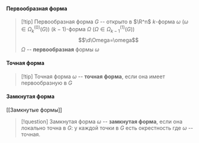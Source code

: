 #### Первообразная форма
>[!tip] Первообразная форма
>$G$ -- открыто в $\R^n$ 
>$k$-форма $\omega$ ($\omega\in\Omega^{(0)}_k(G)$)
>$(k-1)$-форма $\Omega$ ($\Omega\in\Omega^{(1)}_{k-1}(G)$)
>$$\d\Omega=\omega$$
>$\Omega$ -- **первообразная** формы $\omega$
#### Точная форма
>[!tip] Точная форма
>$\omega$ -- **точная форма**, если она имеет первообразную в $G$
#### Замкнутая форма
[[Замкнутые формы]]

>[!question] Замкнутая форма
>$\omega$ -- **замкнутая форма**, если она локально точна в $G$: у каждой точки в $G$ есть окрестность где $\omega$ -- точная.

